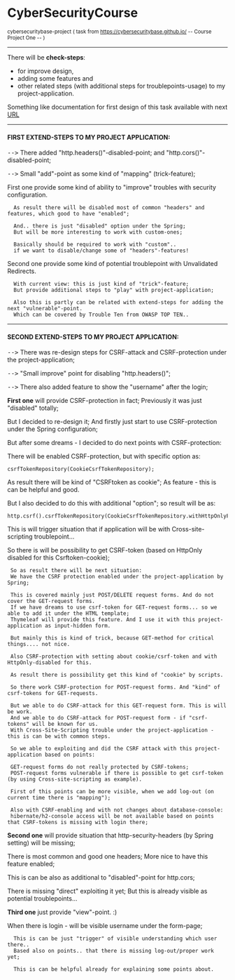 # CyberSecurityCourse
<sub>cybersecuritybase-project ( task from https://cybersecuritybase.github.io/ -- Course Project One -- )</sub>
- - - -
There will be **check-steps**:

* for improve design,
* adding some features and
* other related steps (with additional steps for troublepoints-usage) to my project-application.

Something like documentation for first design of this task available with next [URL](https://github.com/marrbjorn/documentation/tree/master/F-Secure%20Cyber%20Security%20Base%20MOOC.fi%20-First%20Project/)
- - - -
#### FIRST EXTEND-STEPS TO MY PROJECT APPLICATION:


<kbd>--></kbd> There added "http.headers()"-disabled-point; and "http.cors()"-disabled-point;

<kbd>--></kbd> Small "add"-point as some kind of "mapping" (trick-feature); 

First one provide some kind of ability to "improve" troubles with security configuration.

      As result there will be disabled most of common "headers" and features, which good to have "enabled";
      
      And.. there is just "disabled" option under the Spring; 
      But will be more interesting to work with custom-ones;
      
      Basically should be required to work with "custom"..
      if we want to disable/change some of "headers"-features!
      
Second one provide some kind of potential troublepoint with Unvalidated Redirects.

      With current view: this is just kind of "trick"-feature;
      But provide additional steps to "play" with project-application;
      
      Also this is partly can be related with extend-steps for adding the next "vulnerable"-point.
      Which can be covered by Trouble Ten from OWASP TOP TEN..

- - - -
#### SECOND EXTEND-STEPS TO MY PROJECT APPLICATION:
<kbd>--></kbd> There was re-design steps for CSRF-attack and CSRF-protection under the project-application;

<kbd>--></kbd> "Small improve" point for disabling "http.headers()";

<kbd>--></kbd> There also added feature to show the "username" after the login;

**First one** will provide CSRF-protection in fact; Previously it was just "disabled" totally;

But I decided to re-design it; And firstly just start to use CSRF-protection under the Spring configuration;

But after some dreams - I decided to do next points with CSRF-protection:

There will be enabled CSRF-protection, but with specific option as: 

    csrfTokenRepository(CookieCsrfTokenRepository); 

As result there will be kind of "CSRFtoken as cookie"; As feature - this is can be helpful and good.

But I also decided to do this with additional "option"; so result will be as:

    http.csrf().csrfTokenRepository(CookieCsrfTokenRepository.withHttpOnlyFalse()); 

This is will trigger situation that if application will be with Cross-site-scripting troublepoint...

So there is will be possibility to get CSRF-token (based on HttpOnly disabled for this Csrftoken-cookie);

     So as result there will be next situation:
     We have the CSRF protection enabled under the project-application by Spring;
     
     This is covered mainly just POST/DELETE request forms. And do not cover the GET-request forms.
     If we have dreams to use csrf-token for GET-request forms... so we able to add it under the HTML template;
     Thymeleaf will provide this feature. And I use it with this project-application as input-hidden form.
     
     But mainly this is kind of trick, because GET-method for critical things.... not nice.
     
     Also CSRF-protection with setting about cookie/csrf-token and with HttpOnly-disabled for this.
     
     As result there is possibility get this kind of "cookie" by scripts.
     
     So there work CSRF-protection for POST-request forms. And "kind" of csrf-tokens for GET-requests.
     
     But we able to do CSRF-attack for this GET-request form. This is will be work.
     And we able to do CSRF-attack for POST-request form - if "csrf-tokens" will be known for us.
     With Cross-Site-Scripting trouble under the project-application - this is can be with common steps.
     
     So we able to exploiting and did the CSRF attack with this project-application based on points:
     
     GET-request forms do not really protected by CSRF-tokens;
     POST-request forms vulnerable if there is possible to get csrf-token (by using Cross-site-scripting as example).
     
     First of this points can be more visible, when we add log-out (on current time there is "mapping");
     
     Also with CSRF-enabling and with not changes about database-console:
     hibernate/h2-console access will be not available based on points that CSRF-tokens is missing with login there;
 
 
 
 **Second one** will provide situation that http-security-headers (by Spring setting) will be missing;
 
 There is most common and good one headers; More nice to have this feature enabled;
 
 This is can be also as additional to "disabled"-point for http.cors; 
 
 There is missing "direct" exploiting it yet; But this is already visible as potential troublepoints...
 
 
 
 **Third one** just provide "view"-point. :)
 
 When there is login - will be visible username under the form-page;
 
      This is can be just "trigger" of visible understanding which user there..
      Based also on points.. that there is missing log-out/proper work yet;
      
      This is can be helpful already for explaining some points about.
